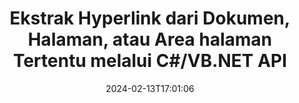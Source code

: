 ---
############################# Static ############################
layout: "auto-gen-parser"
date: 2024-02-13T17:01:06
draft: false
otherformats: 
ext: pst

############################# Head ############################
head_title: ".NET API untuk Mengurai & Mengekstrak Hyperlink dari Dokumen, Halaman, atau Area Halaman"
head_description: "GroupDocs.Parser .NET API memungkinkan pemrogram perangkat lunak mengekstrak hyperlink dari dokumen, halaman, atau Area halaman PDF, DOCX, XLSX, CSV, PPTX, EML, MSG, EPUB & masih banyak lagi."

############################# Header ############################
title: "Ekstrak Hyperlink dari Dokumen, Halaman, atau Area halaman Tertentu melalui C#/VB.NET API"
description: "GroupDocs.Parser .NET API memungkinkan pengembang perangkat lunak mengurai & mengekstrak hyperlink dari dokumen, halaman, atau Area halaman PDF, DOC, DOCX, PPT, PPTX, EML, MSG , XLS, XLSX, CSV, ODT, RTF, EPUB dan banyak dokumen lainnya."
bg_image: "https://cms.admin.containerize.com/templates/aspose/App_Themes/V3/images/bg/header1.png"
bg_overlay: false
button:
    enable: true
    icon: "fas fa-arrow-down"
    label: "Unduh Uji Coba Gratis"
    link: "https://downloads.groupdocs.com/parser/net"

############################# SubMenu ############################
submenu:
    enable: true

    left:
        img_alt: "GroupDocs.Parser for .NET"
        image: "https://cms.admin.containerize.com/templates/groupdocs/images/product-logos/90x90-noborder/groupdocs-parser-net.png"
        product: "GroupDocs.Parser"
        platform: ".NET"

    middle:
        button:

            # button loop
            - link: "https://apireference.groupdocs.com/parser/net"
              text: "Referensi API"

            # button loop
            - link: "https://github.com/groupdocs-parser"
              text: "Contoh Kode"

            # button loop
            - link: "https://products.groupdocs.app/parser/family"
              text: "Demo Langsung"

            # button loop
            - link: "https://purchase.groupdocs.com/pricing/parser/net"
              text: "Harga"

    right:
        link_download: "https://downloads.groupdocs.com/parser"
        link_learn: "https://docs.groupdocs.com/parser/net"
        link_buy: "https://purchase.groupdocs.com"

############################# About ############################
about:
    enable: true
    title: "Bagaimana cara Mengurai & Mengekstrak Hyperlink dari PST dokumen melalui .NET API?"
    content: |
        Hyperlink adalah sepotong teks atau gambar atau ikon yang menunjuk ke seluruh dokumen atau ke bagian tertentu dalam dokumen. Penggunaan hyperlink memungkinkan pengguna untuk menavigasi ke halaman web atau dokumen. Seringkali diperlukan untuk mengekstrak hyperlink dari dokumen dan menggunakannya untuk mengakses dokumen eksternal atau halaman web. GroupDocs.Parser for .NET adalah API ekstraksi teks dokumen menarik yang menyediakan fungsionalitas lengkap untuk mengimplementasikan solusi ekstraksi teks dan metadata. Ini mendukung ekstraksi teks & hyperlink dari format PDF, Email, Ebooks, Microsoft Office: Word (DOC, DOCX), PowerPoint (PPT, PPTX), Excel ( XLS, XLSX), format LibreOffice, dan banyak lagi. Ini mendukung beberapa fitur lanjutan untuk penguraian dokumen, mengekstraksi teks biasa dan terstruktur, pencarian teks dengan kata kunci, mengekstrak metadata atau gambar, wadah serta lampiran dan banyak lagi.
        
        

############################# Steps ############################
steps:
    enable: true
    title_left: "Ekstrak hyperlink dari PST di .NET"
    content_left: |
        [GroupDocs.Parser for .NET](/id/parser/net/) memudahkan pengembang C# untuk mengekstrak hyperlink dari file PST dengan menerapkan beberapa langkah mudah.
        
        * Membuat instance objek [Parser](https://reference.groupdocs.com/net/parser/groupdocs.parser/parser) untuk dokumen awal;
        * Periksa apakah dokumen mendukung ekstraksi hyperlink;
        * Panggil metode [GetHyperlinks](https://reference.groupdocs.com/parser/net/groupdocs.parser/parser/methods/gethyperlinks) dan dapatkan koleksi [PageHyperlinkArea](https://reference.groupdocs.com/parser/net/groupdocs.parser.data/pagehyperlinkarea) objek;
        * Iterasi melalui koleksi dan dapatkan teks hyperlink dan URL.

    title_right: "Pelajari lebih lanjut tentang ekstraksi hyperlink"
    content_right: |
        * <a href="https://docs.groupdocs.com/parser/net/extract-hyperlinks-from-document/">Cara mengekstrak hyperlink dari dokumen</a>
        * <a href="https://docs.groupdocs.com/parser/net/extract-hyperlinks-from-document-page/">Cara mengekstrak hyperlink dari halaman dokumen</a>
        * <a href="https://docs.groupdocs.com/parser/net/extract-hyperlinks-from-document-page-area/">Cara mengekstrak hyperlink dari area halaman dokumen</a>
    
    code: |
     {{% parser/additional-styles %}}
     {{< parser/code-parser title="Cara mengekstrak hyperlink dari file PST menggunakan kode contoh C#">}}

        ```csharp    
        // Ekstrak hyperlink dari file PST menggunakan GroupDocs.Parser API
        // Buat instance kelas Parser
        using (Parser parser = new Parser(filePath)) {
            // Periksa apakah dokumen mendukung ekstraksi hyperlink
            if (!parser.Features.Hyperlinks) {
                Console.WriteLine("Dokumen tidak mendukung ekstraksi hyperlink.");
                return;
            }
            // Ekstrak hyperlink dari dokumen
            IEnumerable<PageHyperlinkArea> hyperlinks = parser.GetHyperlinks();
            // Iterasi melalui hyperlink
            foreach (PageHyperlinkArea h in hyperlinks) {
                // Cetak teks hyperlink
                Console.WriteLine(h.Text);
                // Cetak URL hyperlink
                Console.WriteLine(h.Url);
                Console.WriteLine();
            }
        }
        ```
     {{< /parser/code-parser >}}

############################# More ############################
more:
    enable: true
    title_left: "Persyaratan sistem"
    content_left: |
        GroupDocs.Parser for .NET API didukung di semua platform dan sistem operasi utama. Sebelum menjalankan kode di bawah ini, harap pastikan bahwa Anda telah menginstal prasyarat berikut di sistem Anda.
        
        * Sistem Operasi: Microsoft Windows, Linux, MacOS
        * Lingkungan Pengembangan: Microsoft Visual Studio, Xamarin, MonoDevelop
        * Kerangka kerja
        * Unduh versi terbaru GroupDocs.Parser for .NET dari [Nuget](https://www.nuget.org/packages/groupdocs.parser)

    title_right: "Mengapa Menggunakan GroupDocs.Parser for .NET"
    content_right: |
        * Dukungan ekstraksi teks biasa dari dokumen yang didukung    
        * Penguraian dokumen melalui templat yang ditentukan pengguna    
        * Sepenuhnya mendukung ekstraksi teks terstruktur    
        * Pencarian teks melalui kata kunci serta ekspresi reguler    
        * Ekstrak teks yang diformat, metadata, gambar, wadah, dan lampiran    
        * Ekstrak daftar isi untuk beberapa format dokumen yang didukung    
        * Mengurai data formulir dari PDF dokumen    
        * Ekstrak hyperlink dari dokumen   
        
############################# About Formats ############################
about_formats:
    enable: true

############################# More Formats ############################
more_formats:
    enable: true
    title: "Ekstrak Hyperlink Dari Format Dokumen Lain"
    content: |
        .NET dokumen mengurai & API ekstraksi hyperlink untuk format file dan gambar. Ekstrak data untuk beberapa format file populer seperti yang dinyatakan di bawah ini.

############################# Back to top ###############################
back_to_top:
    enable: true
---
